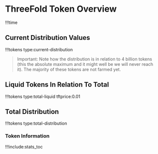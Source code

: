 # ThreeFold Token Overview

!!!time

## Current Distribution Values

!!!tokens type:current-distribution

> Important: Note how the distribution is in relation to 4 billion tokens (this the absolute maximum and it might well be we will never reach it). The majority of these tokens are not farmed yet.

## Liquid Tokens In Relation To Total

!!!tokens type:total-liquid tftprice:0.01

## Total Distribution

!!!tokens type:total-distribution

### Token Information

!!!include:stats_toc


